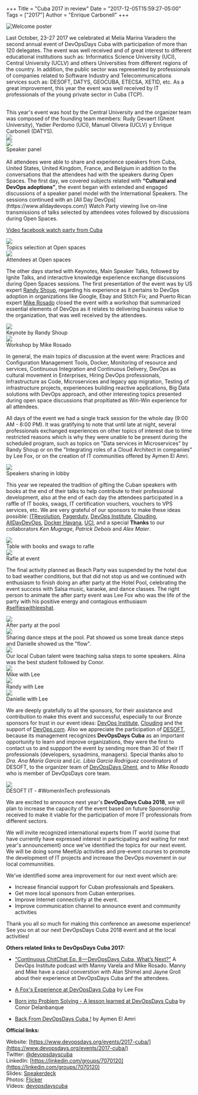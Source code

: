 +++
Title = "Cuba 2017 in review"
Date = "2017-12-05T15:59:27-05:00"
Tags = ["2017"]
Author = "Enrique Carbonell"
+++

![Welcome poster](/blog/2017-cuba/welcome.png)

Last October, 23-27 2017 we celebrated at Melia Marina Varadero the second 
annual event of DevOpsDays Cuba with participation of more than 120 delegates. 
The event was well received and of great interest to different educational institutions such as: Informatics 
Science University (UCI), Central University (UCLV) and others Universities 
from different regions of the country. In addition, the public sector was 
represented by professionals of companies related to Software Industry 
and Telecommunications services such as: DESOFT, DATYS, GEOCUBA, ETECSA, XETID, etc. 
As a great improvement, this year the event was well received by IT professionals 
of the young private sector in Cuba (TCP).

<div class = "row">
  <div class = "col-md-8">
  <br>  
  This year's event was host by the Central University and the 
  organizer team was composed of the founding team members: Rudy Gevaert (Ghent University), 
  Yadier Perdomo (UCI), Manuel Olivera (UCLV) y Enrique Carbonell (DATYS).
  </div>

  <div class = "col-md-4">
    <img src="/blog/2017-cuba/floorsticker.jpg" style="max-width: 100%" />
  </div>

</div>

<div class = "row">

  <div class = "col-md-4">
    <img src="/blog/2017-cuba/speaker-panel.jpg" style="max-width: 100%" />
    <br>
    Speaker panel
  </div>

  <div class = "col-md-8">
  <br>  
  All attendees were able to share and experience speakers from Cuba, United States, United Kingdom, France, and Belgium in addition to the conversations that the attendees had with the speakers during Open Spaces. The first day, we covered subjects related with <b>“Cultural and DevOps adoptions”</b>, the event began with extended and engaged discussions of a speaker panel model with the International Speakers. The sessions continued with an [All Day DevOps](https://www.alldaydevops.com/) Watch Party viewing live on-line transmissions of talks selected by attendees votes followed by discussions during Open Spaces.
  </div>
</div>

[Video facebook watch party from Cuba](https://www.alldaydevops.com/)
  
<div class = "row">

  <div class = "col-md-6">
    <img src="/blog/2017-cuba/openspaces-2.JPG" style="max-width: 100%" />
    <br>
      Topics selection at Open spaces
  </div>

  <div class = "col-md-6">
    <img src="/blog/2017-cuba/openspaces-2.JPG" style="max-width: 100%" />
    <br>
      Attendees at Open spaces
  </div>

</div>

The other days started with Keynotes, Main Speaker Talks, 
followed by Ignite Talks, and interactive knowledge experience exchange discussions during Open Spaces sessions. The first presentation of the event was by US expert [Randy 
Shoup](https://www.devopsdays.org/events/2017-cuba/speakers/randy-shoup/), 
regarding his experience as it pertains to DevOps adoption in organizations like 
Google, Ebay and  Stitch Fix; and Puerto Rican expert 
[Mike Rosado](https://www.devopsdays.org/events/2017-cuba/program/mike-rosado/) 
closed the event with a workshop that summarized essential elements of DevOps as it relates to delivering business value to the organization, that was well received by the attendees.

<div class = "row">

  <div class = "col-md-6">
    <img src="/blog/2017-cuba/randyshoup-main-talk.JPG" style="max-width: 100%" />
    <br>
      Keynote by Randy Shoup
  </div>

  <div class = "col-md-6">
    <img src="/blog/2017-cuba/mike-workshop.JPG" style="max-width: 100%" />
    <br>
      Workshop by Mike Rosado
  </div>

</div>

In general, the main topics of discussion at the event were: Practices 
and Configuration Management Tools, Docker, Monitoring of resource and 
services, Continuous Integration and Continuous Delivery, DevOps as cultural 
movement in Enterprises, Hiring DevOps professionals, Infrastructure as Code, 
Microservices and legacy app migration, Testing of infrastructure projects, 
experiences building reactive applications, Big Data solutions with DevOps approach, 
and other interesting topics presented during open space discussions that 
propitiated as Win-Win experience for all attendees.

All days of the event we had a single track session for the whole day (9:00 AM - 6:00 PM). It was gratifying to note 
that until late at night, several professionals exchanged experiences on 
other topics of interest due to time restricted reasons which is why they were unable to be present during the scheduled program, such as topics on "Data services in Microservices" by Randy Shoup or on the "Integrating roles of a Cloud Architect in companies" by Lee Fox, or on the creation of IT communities offered by Aymen El Amri.

<img src="/blog/2017-cuba/speakers-lobby.jpg" style="max-width: 100%" />
<br>
Speakers sharing in lobby

This year we repeated the tradition of gifting the Cuban speakers with books at the end 
of their talks to help contribute to their professional development, also at 
the end of each day the attendees participated in a raffle of IT books, 
swags, IT certification vouchers, vouchers to VPS services, etc. We are 
very grateful of our sponsors to make these ideas possible: [ITRevolution](https://itrevolution.com/), 
[Pagerduty](https://www.pagerduty.com/), [DevOps Institute](http://devopsinstitute.com/), 
[Clouding](https://clouding.io/), [AllDayDevOps](https://www.alldaydevops.com/), 
[Docker Havana](https://www.meetup.com/Docker-Havana/), [UCI](https://www.uci.cu/), 
and a special <strong>Thanks</strong> to our collaborators <i>Ken Mugrage</i>, <i>Patrick Debois</i> and <i>Alex Maier</i>.

<div class = "row">

  <div class = "col-md-6">
    <img src="/blog/2017-cuba/rifa1.JPG" style="max-width: 100%" />
    <br>
    Table with books and swags to rafle
  </div>

  <div class = "col-md-6">
    <img src="/blog/2017-cuba/rifa2.JPG" style="max-width: 100%" />
    <br>
    Rafle at event
  </div>

</div>

The final activity planned as Beach Party was suspended by the hotel due 
to bad weather conditions, but that did not stop us and we continued 
with enthusiasm to finish doing an after party at the Hotel Pool, celebrating 
the event success with Salsa music, karaoke, and dance classes. The right person 
to animate the after party event was Lee Fox who was the life of the party with his positive energy and contagious 
enthusiasm [#selfieswithleeshat](https://twitter.com/hashtag/selfieswithleeshat?src=hash).

<div class = "row">

  <div class = "col-md-4">
    <img src="/blog/2017-cuba/fiesta1.JPG" style="max-width: 100%" />
    <br>
    After party at the pool
  </div>

  <div class = "col-md-4">
    <img src="/blog/2017-cuba/fiesta2.JPG" style="max-width: 100%" />
    <br>
    Sharing dance steps at the pool. Pat showed us some break dance steps and Danielle showed us the "flow". 
  </div>

  <div class = "col-md-4">
    <img src="/blog/2017-cuba/fiesta3.JPG" style="max-width: 100%" />
    <br>
    Our local Cuban talent were teaching salsa steps to some speakers. Alina was the best student followed by Conor.
  </div>

</div>

<div class = "row">

  <div class = "col-md-4">
    <img src="/blog/2017-cuba/lee1.jpg" style="max-width: 100%" />
    <br>
    Mike with Lee
  </div>

  <div class = "col-md-4">
    <img src="/blog/2017-cuba/lee2.jpg" style="max-width: 100%" />
    <br>
    Randy with Lee
  </div>

  <div class = "col-md-4">
    <img src="/blog/2017-cuba/lee3.jpg" style="max-width: 100%" />
    <br>
    Danielle with Lee
  </div>

</div>

We are deeply gratefully to all the sponsors, for their assistance and contribution to make this event and successful, especially to our Bronze sponsors for trust in our event ideas: [DevOps Institute](https://devopsinstitute.com/), 
[Clouding](http://clouding.io/) and the support of [DevOps.com](http://devops.com/). 
Also we appreciate the participation of [DESOFT](http://www.desoft.cu/), because its management recognizes <b>
DevOpsDays Cuba</b> as an important opportunity to learn and improve organizations, 
they were the first to contact us to and suppport the event by sending more than 30 of their IT professionals 
(developers, sysadmins, managers). Special thanks also to <i>Dra. Ana María García</i> and 
<i>Lic. Libia García Rodríguez</i> coordinators of DESOFT, to the organizer team of 
[DevOpsDays Ghent](https://www.devopsdays.org/events/2016-ghent/contact/), and to <i>Mike Rosado</i> 
who is member of DevOpsDays core team.

<img src="/blog/2017-cuba/desoft-women-attendees.png" style="max-width: 50%" />
<br>
DESOFT IT - #WomenInTech professionals

We are excited to announce next year's <b>DevOpsDays Cuba 2018</b>, we will plan 
to increase the capacity of the event based on future Sponsorship received to 
make it viable for the participation of more IT professionals from different sectors.
 
We will invite recognized international experts from IT world (some that have currently have expressed interest in participating and waiting for next year's announcement) once we've identified the topics for our next event. We will be doing some MeetUp activities and pre-event courses to promote the development of IT projects and increase the DevOps movement in our local communnities.

We've identified some area improvement for our next event which are:

- Increase financial support for Cuban professionals and Speakers.	
- Get more local sponsors from Cuban enterprises.
- Improve Internet connectivity at the event.
- Improve communication channel to announce event and community activities


Thank you all so much for making this conference an awesome experience! 
See you on at our next DevOpsDays Cuba 2018 event and at the local activities!

<b>Others related links to DevOpsDays Cuba 2017:</b>

- [“Continuous ChitChat Ep. 8 — DevOpsDays Cuba, What’s Next?”](https://soundcloud.com/user-146353502/continuous-chitchat-ep-8-the-one-where-manny-and-mike-recap-devopsdays-cuba) 
A DevOps Institute podcast with Manny Varela and Mike Rosado. Manny and Mike have a casul converstion with Alan Shimel and Jayne Groll about their experience at DevOpsDays Cuba anf the attendees.

- [A Fox's Experience at DevOpsDays Cuba](http://www.readthefoxsmanual.com/2017/11/devopsdays-cuba.html) 
by Lee Fox

- [Born into Problem Solving - A lesson learned at DevOpsDays Cuba](http://insight.welovesalt.com/post/102ek8q/born-into-problem-solving-a-lesson-learned-at-devopsdays-cuba)
by Conor Delanbanque

- [Back From DevOpsDays Cuba !](https://medium.com/devopslinks/back-from-devopsdays-cuba-70d0098ba9d2)
by Aymen El Amri

<b>Official links:</b>

Website: [https://www.devopsdays.org/events/2017-cuba/](https://www.devopsdays.org/events/2017-cuba/)
<br>
Twitter: [@devopsdayscuba](https://twitter.com/devopsdayscuba)
<br>
LinkedIn: [https://linkedin.com/groups/7070120](https://linkedin.com/groups/7070120)
<br>
Slides: [Speakerdeck](https://speakerdeck.com/devopsdayscuba)
<br>
Photos: [Flicker](https://www.flickr.com/photos/devopsdayscuba/sets/72157686783672782)
<br>
Videos: [devopsdayscuba](https://www.youtube.com/playlist?list=PLQNo7rFEalvML1iGKGDJE9VE1D3a96Yek)
